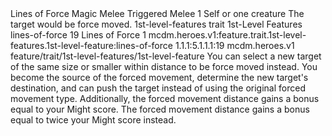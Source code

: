 <ability>
  <name>Lines of Force</name>
  <keywords>
    <keyword>Magic</keyword>
    <keyword>Melee</keyword>
  </keywords>
  <type>Triggered</type>
  <distance>Melee 1</distance>
  <target>Self or one creature</target>
  <trigger>The target would be force moved.</trigger>
  <metadata>
    <class>1st-level-features</class>
    <feature_type>trait</feature_type>
    <file_dpath>1st-Level Features</file_dpath>
    <item_id>lines-of-force</item_id>
    <item_index>19</item_index>
    <item_name>Lines of Force</item_name>
    <level>1</level>
    <scc>mcdm.heroes.v1:feature.trait.1st-level-features.1st-level-feature:lines-of-force</scc>
    <scdc>1.1.1:5.1.1.1:19</scdc>
    <source>mcdm.heroes.v1</source>
    <type>feature/trait/1st-level-features/1st-level-feature</type>
  </metadata>
  <effects>
    <effect type="mundane">You can select a new target of the same size or smaller within distance to be force moved instead. You become the source of the forced movement, determine the new target&apos;s destination, and can push the target instead of using the original forced movement type. Additionally, the forced movement distance gains a bonus equal to your Might score.</effect>
    <effect type="mundane" cost="Spend 1 Ferocity">The forced movement distance gains a bonus equal to twice your Might score instead.</effect>
  </effects>
</ability>
